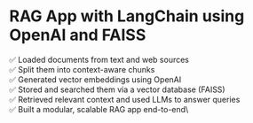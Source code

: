# RAG App with LangChain using OpenAI and FAISS 

✅ Loaded documents from text and web sources\
✅ Split them into context-aware chunks\
✅ Generated vector embeddings using OpenAI\
✅ Stored and searched them via a vector database (FAISS)\
✅ Retrieved relevant context and used LLMs to answer queries\
✅ Built a modular, scalable RAG app end-to-end\